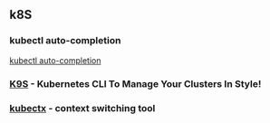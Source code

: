 ## k8S

### kubectl auto-completion
[kubectl auto-completion](https://kubernetes.io/docs/tasks/tools/included/optional-kubectl-configs-bash-mac/)

### [K9S](https://k9scli.io/) - Kubernetes CLI To Manage Your Clusters In Style!

### [kubectx](https://github.com/ahmetb/kubectx) - context switching tool
